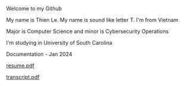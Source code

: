Welcome to my Github 

My name is Thien Le. My name is sound like letter T. I'm from Vietnam

Major is Computer Science  and minor is Cybersecurity Operations

I'm studying in University of South Carolina

Documentation - Jan 2024


[resume.pdf](https://github.com/thienle210303/thienle210303/files/13957021/LE_THIEN_resume.pdf)


[transcript.pdf](https://github.com/thienle210303/thienle210303/files/13915000/LE_THIEN_Transcript.pdf)
